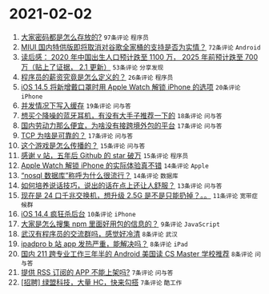 # 2021-02-02

1. [大家密码都是怎么存放的?](https://www.v2ex.com/t/750508) `97条评论` `程序员`
1. [MIUI 国内特供版即将取消对谷歌全家桶的支持是否为实情？](https://www.v2ex.com/t/750498) `72条评论` `Android`
1. [读后感： 2020 年中国出生人口预计跌至 1100 万， 2025 年前预计跌至 700 万（贴上了证据， 2.1 更新）](https://www.v2ex.com/t/750565) `53条评论` `分享发现`
1. [程序员的薪资究竟是怎么定义的？](https://www.v2ex.com/t/750553) `26条评论` `程序员`
1. [iOS 14.5 将新增戴口罩时用 Apple Watch 解锁 iPhone 的选项](https://www.v2ex.com/t/750486) `20条评论` `iPhone`
1. [并发情况下写入缓存](https://www.v2ex.com/t/750489) `19条评论` `问与答`
1. [想买个降噪的蓝牙耳机，有没有大手子推荐一下的](https://www.v2ex.com/t/750536) `18条评论` `问与答`
1. [国内劳动力那么便宜，为啥没有接跨境外包的平台](https://www.v2ex.com/t/750549) `17条评论` `问与答`
1. [TCP 为啥是可靠的？](https://www.v2ex.com/t/750528) `17条评论` `问与答`
1. [这个游戏是怎么传播的？](https://www.v2ex.com/t/750556) `15条评论` `问与答`
1. [感谢 v 站，五年后 Github 的 star 破万](https://www.v2ex.com/t/750490) `15条评论` `程序员`
1. [Apple Watch 解锁 iPhone 的实际体验真不错](https://www.v2ex.com/t/750571) `14条评论` `Apple`
1. [“nosql 数据库”称呼为什么很流行？](https://www.v2ex.com/t/750500) `14条评论` `数据库`
1. [如何培养说话技巧，说出的话在点上还让人舒服？](https://www.v2ex.com/t/750499) `13条评论` `问与答`
1. [现在是 24 口千兆交换机，想升级 2.5G 是不是只能扔掉？。。](https://www.v2ex.com/t/750525) `11条评论` `宽带症候群`
1. [iOS 14.4 疯狂杀后台](https://www.v2ex.com/t/750496) `10条评论` `iPhone`
1. [大家是怎么搜集 npm 里面好用包的信息的？](https://www.v2ex.com/t/750485) `9条评论` `JavaScript`
1. [武汉有程序员的交流群吗，感觉好冷清](https://www.v2ex.com/t/750517) `8条评论` `武汉`
1. [ipadpro b 站 app 发热严重，能解决吗？](https://www.v2ex.com/t/750515) `8条评论` `iPad`
1. [国内 211 跨专业工作三年半的 Android 美国读 CS Master 学校推荐](https://www.v2ex.com/t/750484) `8条评论` `问与答`
1. [提供 RSS 订阅的 APP 不能上架吗?](https://www.v2ex.com/t/750544) `7条评论` `问与答`
1. [[招聘] 绿盟科技，大量 HC，快来勾搭](https://www.v2ex.com/t/750514) `7条评论` `酷工作`
